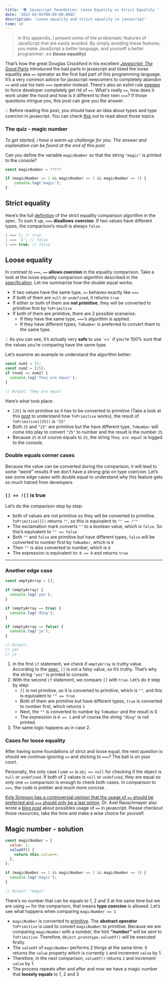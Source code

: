 ```yaml
---
title: '📚 Javascript foundation: Loose Equality vs Strict Equality '
date: '2022-03-05T00:00:00.000Z'
description: 'Loose equality and strict equality in javascript'
time: 10
---
```


> In this appendix, I present some of the problematic features of JavaScript that are easily avoided. By simply avoiding these features, you make JavaScript a better language, and yourself a better programmer:
> **== (loose equality)**

That’s how the great Douglas Crockford in his excellent _[Javascript: The Good Parts](https://www.amazon.de/-/en/Douglas-Crockford/dp/0596517742)_ introduced the bad parts in javascript and listed the loose equality aka `==` operator as the first bad part of this programming language. It’s a very common advice for javascript newcomers to completely abandon `==` and use his twin `===` operator instead. There's also an eslint rule [eqeqeq](https://eslint.org/docs/rules/eqeqeq) to force developer completely get rid of `==`. What's really `==`, how does it work under the hood and how is it different to their twin `===`? If those questions intrigue you, this post can give you the answer.

<aside>
💡 Before reading this post, you should have an idea about types and type coercion in javascript. You can check <a href="https://kkhanhluu.github.io/types-in-javascript/" target="__blank">this</a> out to read about those topics

</aside>

### The quiz - magic number

_To get started, i have a warm-up challenge for you. The answer and explanation can be found at the end of this post._

Can you define the variable `magicNumber` so that the string `"magic"` is printed to the console?

```jsx
const magicNumber = ?????

if (magicNumber == 1 && magicNumber == 2 && magicNumber == 3) {
	console.log('magic');
}
```

## Strict equality

Here’s the full [definition](https://262.ecma-international.org/5.1/#sec-11.9.6) of the strict equality comparison algorithm in the spec. To sum it up, `===` **disallows** **coercion**. If two values have different types, the comparison’s result is always `false`.

```jsx
1 === 1; // true
1 === '1'; // false
1 === true; // false
```

## Loose equality

In contrast to `===`, `==` **allows coercion** in the equality comparison. Take a look at the loose equality comparison algorithm described in the [specification](https://262.ecma-international.org/5.1/#sec-11.9.3). Let me summarize how the double equal works:

- If two values have the same type, `==` behaves exactly like `===`
- If both of them are `null` or `undefined`, it returns `true`
- If either or both of them are **not primitive**, they will be converted to primitive first by `ToPrimitive`
- If both of them are primitive, there are 2 possible scenarios:
  - If they have the same type, `===`’s algorithm is applied.
  - If they have different types, `ToNumber` is preferred to convert them to the same type.

<aside>
💡 As you can see, it’s actually very <b>safe</b> to use `==` if you're 100% sure that the values you’re comparing have the same type.

</aside>

Let’s examine an example to understand the algorithm better:

```jsx
const num1 = 25;
const num2 = [25];
if (num1 == num2) {
  console.log('They are equal');
}

// Output: They are equal
```

Here’s what took place:

- `[25]` is not primitive so it has to be converted to primitive (Take a look at this [post](https://kkhanhluu.github.io/types-in-javascript/) to understand how `ToPrimitive` works), the result of `ToPrimitive([25])` is `"25"`
- Both `25` and `"25"` are primitive but the have different type, `ToNumber` will come into play to convert `"25"` to number and the result is the number `25`
- Because `25` is of course equals to `25`, the string `They are equal` is logged to the console.

### Double equals corner cases

Because the value can be converted during the comparison, it will lead to some _“weird”_ results if we don’t have a strong grip on type coercion. Let’s see some edge cases with double equal to understand why this feature gets so much hatred from developers

### `[] == ![]` is true

Let’s do the comparison step by step:

- both of values are not primitive so they will be converted to primitive. `ToPrimitive([])` returns `""`, so this is equivalent to `"" == !""`
- The exclamation mark converts `""` to a boolean value, which is `false`. So this’s equivalent to `"" == false`
- Both `""` and `false` are primitive but have different types, `false` will be converted to number first by `ToNumber`, which is `0`
- Then `""` is also converted to number, which is `0`
- The expression is equivalent to: `0 == 0` and returns `true`

---

### Another edge case

```jsx
const emptyArray = [];

if (emptyArray) {
  console.log('yes');
}

if (emptyArray == true) {
  console.log('đúng');
}

if (emptyArray == false) {
  console.log('ja');
}

// Output:
// yes
// ja
```

1. In the first `if` statement, we check if `emptyArray` is truthy value. According to the [spec](https://262.ecma-international.org/5.1/#sec-9.2), `[]` is not a falsy value, so it’s truthy. That’s why the string `"yes"` is printed to console.
2. With the second `if` statement, we compare `[]` with `true`. Let’s do it step by step:
   - `[]` is not primitive, so it is converted to primitive, which is `""`, and this is equivalent to `"" == true`
   - Both of them are primitive but have different types, `true` is converted to number first, which returns `1`
   - Next, the `""` is converted to number by `ToNumber` and the result is 0
   - The expression is `0 == 1` and of course the string `"đúng"` is not printed.
3. The same logic happens as in case 2.

### Cases for loose equality

After having some foundations of strict and loose equal, the next question is should we continue ignoring `==` and sticking to `===`? The ball is on your court.

Personally, the only case I use `==` is `obj == null` for checking if the object is `null` or `undefined`. If both of 2 values is `null` or `undefined`, they are equal so only one `==` comparison is enough to check both cases. In comparison to `===`, the code is prettier and much more concise .

[Kyle Simpson has a controversial opinion that the usage of `==` should be preferred and `===` should only be a last option](https://levelup.gitconnected.com/kyle-simpson-ive-forgotten-more-javascript-than-most-people-ever-learn-3bddc6c13e93). Dr. Axel Rauschmayer also wrote a [blog post](https://2ality.com/2011/12/strict-equality-exemptions.html) about possibles usage of `==` in javascript. Please checkout those resources, take the time and make a wise choice for yourself.

## Magic number - solution

```jsx
const magicNumber = {
  value: 1,
  valueOf() {
    return this.value++;
  },
};

if (magicNumber == 1 && magicNumber == 2 && magicNumber == 3) {
  console.log('magic');
}

// Output: "magic"
```

There’s no number that can be equals to 1, 2 and 3 at the same time but we are using `==` for the comparison, that means **type coercion** is allowed. Let’s see what happens when comparing `magicNumber == 1`

- `magicNumber` is converted to [primitive](https://kkhanhluu.github.io/types-in-javascript/). The **abstract operator** `ToPrimitive` is used to convert `magicNumber` to primitive. Because we are comparing `magicNumber` with a number, the hint **_“number”_** will be sent to `ToPrimitive`. Therefore, `Object.prototype.valueOf()` will be executed firstly.
- The `valueOf` of `magicNumber` performs 2 things at the same time: it returns the `value` property which is currently `1` and increment `value` by 1.
- Therefore, in the next comparison, `valueOf()` returns `2` and increment `value` by 1.
- The process repeats after and after and now we have a magic number that **loosely equals** to 1, 2 and 3

